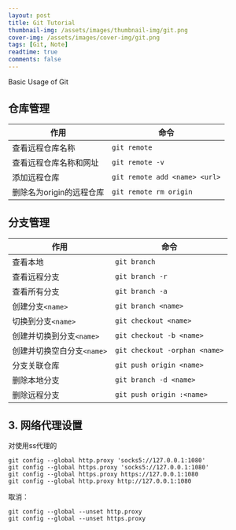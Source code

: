```yaml
---
layout: post
title: Git Tutorial
thumbnail-img: /assets/images/thumbnail-img/git.png
cover-img: /assets/images/cover-img/git.png
tags: [Git, Note]
readtime: true
comments: false
---
```


Basic Usage of Git

## 仓库管理

| 作用                     | 命令                          |
| ------------------------ | ----------------------------- |
| 查看远程仓库名称         | `git remote`                  |
| 查看远程仓库名称和网址   | `git remote -v`               |
| 添加远程仓库             | `git remote add <name> <url>` |
| 删除名为origin的远程仓库 | `git remote rm origin`        |

## 分支管理

| 作用                       | 命令                          |
| -------------------------- | ----------------------------- |
| 查看本地                   | `git branch`                  |
| 查看远程分支               | `git branch -r`               |
| 查看所有分支               | `git branch -a`               |
| 创建分支`<name>`           | `git branch <name>`           |
| 切换到分支`<name>`         | `git checkout <name>`         |
| 创建并切换到分支`<name>`   | `git checkout -b <name>`      |
| 创建并切换空白分支`<name>` | `git checkout -orphan <name>` |
| 分支关联仓库               | `git push origin <name>`      |
| 删除本地分支               | `git branch -d <name>`        |
| 删除远程分支               | `git push origin :<name>`     |

## 3. 网络代理设置

对使用ss代理的

```shell
git config --global http.proxy 'socks5://127.0.0.1:1080'
git config --global https.proxy 'socks5://127.0.0.1:1080'
git config --global https.proxy https://127.0.0.1:1080
git config --global http.proxy http://127.0.0.1:1080
```

取消：

```shell
git config --global --unset http.proxy
git config --global --unset https.proxy
```




